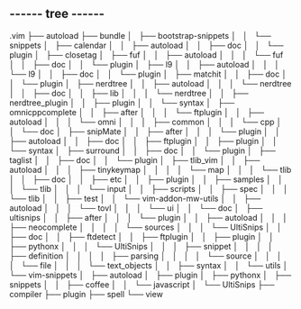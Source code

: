 ------ tree ------
------------------

.vim
├── autoload
├── bundle
│   ├── bootstrap-snippets
│   │   └── snippets
│   ├── calendar
│   │   ├── autoload
│   │   ├── doc
│   │   └── plugin
│   ├── closetag
│   ├── fuf
│   │   ├── autoload
│   │   │   └── fuf
│   │   ├── doc
│   │   └── plugin
│   ├── l9
│   │   ├── autoload
│   │   │   └── l9
│   │   ├── doc
│   │   └── plugin
│   ├── matchit
│   │   ├── doc
│   │   └── plugin
│   ├── nerdtree
│   │   ├── autoload
│   │   │   └── nerdtree
│   │   ├── doc
│   │   ├── lib
│   │   │   └── nerdtree
│   │   ├── nerdtree_plugin
│   │   ├── plugin
│   │   └── syntax
│   ├── omnicppcomplete
│   │   ├── after
│   │   │   └── ftplugin
│   │   ├── autoload
│   │   │   └── omni
│   │   │       ├── common
│   │   │       └── cpp
│   │   └── doc
│   ├── snipMate
│   │   ├── after
│   │   │   └── plugin
│   │   ├── autoload
│   │   ├── doc
│   │   ├── ftplugin
│   │   ├── plugin
│   │   └── syntax
│   ├── surround
│   │   ├── doc
│   │   └── plugin
│   ├── taglist
│   │   ├── doc
│   │   └── plugin
│   ├── tlib_vim
│   │   ├── autoload
│   │   │   ├── tinykeymap
│   │   │   │   └── map
│   │   │   └── tlib
│   │   ├── doc
│   │   ├── etc
│   │   ├── plugin
│   │   ├── samples
│   │   │   └── tlib
│   │   │       └── input
│   │   ├── scripts
│   │   ├── spec
│   │   │   └── tlib
│   │   ├── test
│   │   └── vim-addon-mw-utils
│   │       ├── autoload
│   │       │   └── tovl
│   │       │       └── ui
│   │       └── doc
│   ├── ultisnips
│   │   ├── after
│   │   │   └── plugin
│   │   ├── autoload
│   │   │   ├── neocomplete
│   │   │   │   └── sources
│   │   │   └── UltiSnips
│   │   ├── doc
│   │   ├── ftdetect
│   │   ├── ftplugin
│   │   ├── plugin
│   │   ├── pythonx
│   │   │   └── UltiSnips
│   │   │       ├── snippet
│   │   │       │   ├── definition
│   │   │       │   ├── parsing
│   │   │       │   └── source
│   │   │       │       └── file
│   │   │       └── text_objects
│   │   ├── syntax
│   │   └── utils
│   └── vim-snippets
│       ├── autoload
│       ├── plugin
│       ├── pythonx
│       ├── snippets
│       │   ├── coffee
│       │   └── javascript
│       └── UltiSnips
├── compiler
├── plugin
├── spell
└── view

